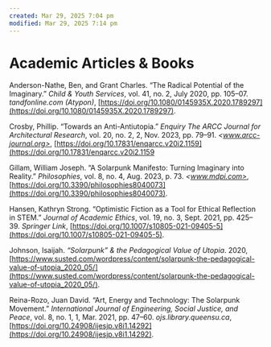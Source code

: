 ```yaml
---
created: Mar 29, 2025 7:04 pm
modified: Mar 29, 2025 7:14 pm
---
```


# Academic Articles & Books

Anderson-Nathe, Ben, and Grant Charles. “The Radical Potential of the Imaginary.” *Child & Youth Services*, vol. 41, no. 2, July 2020, pp. 105–07. *tandfonline.com (Atypon)*, [https://doi.org/10.1080/0145935X.2020.1789297](https://doi.org/10.1080/0145935X.2020.1789297).

Crosby, Phillip. “Towards an Anti-Antiutopia.” *Enquiry The ARCC Journal for Architectural Research*, vol. 20, no. 2, 2, Nov. 2023, pp. 79–91. *<www.arcc-journal.org>*, [https://doi.org/10.17831/enqarcc.v20i2.1159](<https://doi.org/10.17831/enqarcc.v20i2.1159>

Gillam, William Joseph. “A Solarpunk Manifesto: Turning Imaginary into Reality.” *Philosophies*, vol. 8, no. 4, Aug. 2023, p. 73. *<www.mdpi.com>*, [https://doi.org/10.3390/philosophies8040073](https://doi.org/10.3390/philosophies8040073).

Hansen, Kathryn Strong. “Optimistic Fiction as a Tool for Ethical Reflection in STEM.” *Journal of Academic Ethics*, vol. 19, no. 3, Sept. 2021, pp. 425–39. *Springer Link*, [https://doi.org/10.1007/s10805-021-09405-5](https://doi.org/10.1007/s10805-021-09405-5).

Johnson, Isaijah. *“Solarpunk” & the Pedagogical Value of Utopia*. 2020, [https://www.susted.com/wordpress/content/solarpunk-the-pedagogical-value-of-utopia_2020_05/](https://www.susted.com/wordpress/content/solarpunk-the-pedagogical-value-of-utopia_2020_05/).

Reina-Rozo, Juan David. “Art, Energy and Technology: The Solarpunk Movement.” *International Journal of Engineering, Social Justice, and Peace*, vol. 8, no. 1, 1, Mar. 2021, pp. 47–60. *ojs.library.queensu.ca*, [https://doi.org/10.24908/ijesjp.v8i1.14292](https://doi.org/10.24908/ijesjp.v8i1.14292).